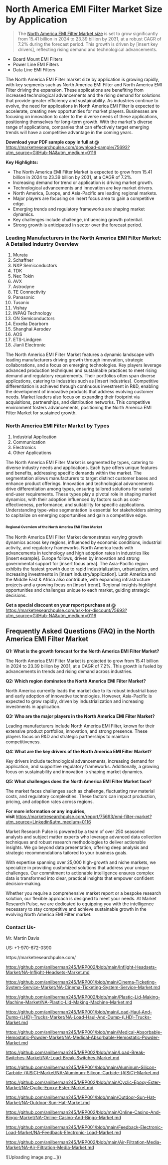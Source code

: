 <h1>North America EMI Filter Market&nbsp;Size by Application</h1><blockquote><p>The <a href="https://marketresearchpulse.com/download-sample/75693?utm_source=GitHub-NA&amp;utm_medium=0116">North America EMI Filter Market size</a> is set to grow significantly from 15.41 billion in 2024 to 23.39 billion by 2031, at a robust CAGR of 7.2% during the forecast period. This growth is driven by [insert key drivers], reflecting rising demand and technological advancements.</p></blockquote><ul><li>Board Mount EMI Filters <li> Power Line EMI Filters <li> Data Line EMI Filters</li></ul><p>The North America EMI Filter market size by application is growing rapidly, with key segments such as North America EMI Filter and North America EMI Filter driving the expansion. These applications are benefiting from increased technological advancements and the rising demand for solutions that provide greater efficiency and sustainability. As industries continue to evolve, the need for applications in North America EMI Filter is expected to accelerate, creating new opportunities for market players. Businesses are focusing on innovation to cater to the diverse needs of these applications, positioning themselves for long-term growth. With the market's diverse range of applications, companies that can effectively target emerging trends will have a competitive advantage in the coming years.</p><p><strong>Download your PDF sample copy in full at @ </strong><a href="https://marketresearchpulse.com/download-sample/75693?utm_source=GitHub-NA&amp;utm_medium=0116">https://marketresearchpulse.com/download-sample/75693?utm_source=GitHub-NA&amp;utm_medium=0116</a></p><p><strong>Key Highlights: </strong></p><ul><li>The North America EMI Filter Market is expected to grow from 15.41 billion in 2024 to 23.39 billion by 2031, at a CAGR of 7.2%.</li><li>Increasing demand for trend or application is driving market growth.</li><li>Technological advancements and innovation are key market drivers.</li><li>North America, Europe, and Asia-Pacific are leading regional markets.</li><li>Major players are focusing on insert focus area to gain a competitive edge.</li><li>Emerging trends and regulatory frameworks are shaping market dynamics.</li><li>Key challenges include challenge, influencing growth potential.</li><li>Strong growth is anticipated in sector over the forecast period.</li></ul><h3>Leading Manufacturers in the North America EMI Filter Market: A Detailed Industry Overview</h3><ol><li>Murata</li><li>Schaffner</li><li>NXP Semiconductors</li><li>TDK</li><li>Nec Tokin</li><li>AVX</li><li>Astrodyne</li><li>TE Connectivity</li><li>Panasonic</li><li>Tusonix</li><li>Vishay</li><li>INPAQ Technology</li><li>ON Semiconductors</li><li>Exxelia Dearborn</li><li>Shanghai Aerodev</li><li>AOS</li><li>ETS-Lindgren</li><li>Jianli Electronic</li></ol><div class="flex max-w-full flex-col flex-grow"><div class="min-h-8 text-message flex w-full flex-col items-end gap-2 whitespace-normal break-words [.text-message+&amp;]:mt-5" dir="auto" data-message-author-role="assistant" data-message-id="fd8432e4-4910-450d-b182-61b7bfb0a01f" data-message-model-slug="gpt-4o"><div class="flex w-full flex-col gap-1 empty:hidden first:pt-[3px]"><div class="markdown prose w-full break-words dark:prose-invert light"><p>The North America EMI Filter Market features a dynamic landscape with leading manufacturers driving growth through innovation, strategic collaborations, and a focus on emerging technologies. Key players leverage advanced production techniques and sustainable practices to meet rising demand and regulatory requirements. Their portfolios often span diverse applications, catering to industries such as [insert industries]. Competitive differentiation is achieved through continuous investment in R&amp;D, enabling the development of innovative products that address evolving customer needs. Market leaders also focus on expanding their footprint via acquisitions, partnerships, and distribution networks. This competitive environment fosters advancements, positioning the North America EMI Filter Market for sustained growth.</p></div></div></div></div><h3>North America EMI Filter Market by Types</h3><ol><li>Industrial Application <li> Communication <li> Electronics <li> Other Applications</li></ol><div class="flex max-w-full flex-col flex-grow"><div class="min-h-8 text-message flex w-full flex-col items-end gap-2 whitespace-normal break-words [.text-message+&amp;]:mt-5" dir="auto" data-message-author-role="assistant" data-message-id="084470be-0bb7-4664-bddf-5156b4f41249" data-message-model-slug="gpt-4o-mini"><div class="flex w-full flex-col gap-1 empty:hidden first:pt-[3px]"><div class="markdown prose w-full break-words dark:prose-invert light"><p>The North America EMI Filter Market is segmented by types, catering to diverse industry needs and applications. Each type offers unique features and benefits, addressing specific demands within the market. The segmentation allows manufacturers to target distinct customer bases and enhance product offerings. Innovation and technological advancements drive differentiation among types, ensuring tailored solutions for varied end-user requirements. These types play a pivotal role in shaping market dynamics, with their adoption influenced by factors such as cost-effectiveness, performance, and suitability for specific applications. Understanding type-wise segmentation is essential for stakeholders aiming to capitalize on emerging opportunities and gain a competitive edge.</p></div></div></div></div><h3><span style="font-size: 11px;">Regional Overview of the North America EMI Filter Market</span></h3><div class="flex max-w-full flex-col flex-grow"><div class="min-h-8 text-message flex w-full flex-col items-end gap-2 whitespace-normal break-words [.text-message+&amp;]:mt-5" dir="auto" data-message-author-role="assistant" data-message-id="e9038762-ce64-4e30-91c9-9bd413514231" data-message-model-slug="gpt-4o-mini"><div class="flex w-full flex-col gap-1 empty:hidden first:pt-[3px]"><div class="markdown prose w-full break-words dark:prose-invert light"><p>The North America EMI Filter Market demonstrates varying growth dynamics across key regions, influenced by economic conditions, industrial activity, and regulatory frameworks. North America leads with advancements in technology and high adoption rates in industries like [insert example]. Europe follows, driven by innovation and strong governmental support for [insert focus area]. The Asia-Pacific region exhibits the fastest growth due to rapid industrialization, urbanization, and increasing investments in [insert industry/application]. Latin America and the Middle East &amp; Africa also contribute, with expanding infrastructure projects and a growing focus on [insert trend]. Regional insights highlight opportunities and challenges unique to each market, guiding strategic decisions.</p></div></div></div></div><p><strong>Get a special discount on your report purchase at @ </strong><a href="https://marketresearchpulse.com/ask-for-discount/75693?utm_source=GitHub-NA&amp;utm_medium=0116">https://marketresearchpulse.com/ask-for-discount/75693?utm_source=GitHub-NA&amp;utm_medium=0116</a></p><h2>Frequently Asked Questions (FAQ) in the North America EMI Filter Market</h2><p><strong>Q1: What is the growth forecast for the North America EMI Filter Market?</strong></p><p>The North America EMI Filter Market is projected to grow from 15.41 billion in 2024 to 23.39 billion by 2031, at a CAGR of 7.2%. This growth is fueled by advancements in trends and rising demand across industries.</p><p><strong>Q2: Which region dominates the North America EMI Filter Market?</strong></p><p>North America currently leads the market due to its robust industrial base and early adoption of innovative technologies. However, Asia-Pacific is expected to grow rapidly, driven by industrialization and increasing investments in application.</p><p><strong>Q3: Who are the major players in the North America EMI Filter Market?</strong></p><p>Leading manufacturers include North America EMI Filter, known for their extensive product portfolios, innovation, and strong presence. These players focus on R&amp;D and strategic partnerships to maintain competitiveness.</p><p><strong>Q4: What are the key drivers of the North America EMI Filter Market?</strong></p><p>Key drivers include technological advancements, increasing demand for application, and supportive regulatory frameworks. Additionally, a growing focus on sustainability and innovation is shaping market dynamics.</p><p><strong>Q5: What challenges does the North America EMI Filter Market face?</strong></p><p>The market faces challenges such as challenge, fluctuating raw material costs, and regulatory complexities. These factors can impact production, pricing, and adoption rates across regions.</p><p><strong>For more information or any inquiries, visit&nbsp;</strong><a href="https://marketresearchpulse.com/report/75693/emi-filter-market?utm_source=Linkedin&utm_medium=0116">https://marketresearchpulse.com/report/75693/emi-filter-market?utm_source=Linkedin&utm_medium=0116</a></p><p>Market Research Pulse is powered by a team of over 250 seasoned analysts and subject matter experts who leverage advanced data collection techniques and robust research methodologies to deliver actionable insights. We go beyond data presentation, offering deep analysis and strategic recommendations tailored to your business goals.</p><p>With expertise spanning over 25,000 high-growth and niche markets, we specialize in providing customized solutions that address your unique challenges. Our commitment to actionable intelligence ensures complex data is transformed into clear, practical insights that empower confident decision-making.</p><p>Whether you require a comprehensive market report or a bespoke research solution, our flexible approach is designed to meet your needs. At Market Research Pulse, we are dedicated to equipping you with the intelligence necessary to stay competitive and achieve sustainable growth in the evolving North America EMI Filter market.</p><h3><strong>Contact Us-</strong></h3><p>Mr. Martin Davis</p><p>US: +1-970-672-0390</p><p>https://marketresearchpulse.com/</p><p><a href="https://github.com/anilberman245/MRP002/blob/main/Inflight-Headsets-Market/NA-Inflight-Headsets-Market.md">https://github.com/anilberman245/MRP002/blob/main/Inflight-Headsets-Market/NA-Inflight-Headsets-Market.md</a></p><p><a href="https://github.com/anilberman245/MRP001/blob/main/Cinema-Ticketing-System-Service-Market/NA-Cinema-Ticketing-System-Service-Market.md">https://github.com/anilberman245/MRP001/blob/main/Cinema-Ticketing-System-Service-Market/NA-Cinema-Ticketing-System-Service-Market.md</a></p><p><a href="https://github.com/anilberman245/MRP002/blob/main/Plastic-Lid-Making-Machine-Market/NA-Plastic-Lid-Making-Machine-Market.md">https://github.com/anilberman245/MRP002/blob/main/Plastic-Lid-Making-Machine-Market/NA-Plastic-Lid-Making-Machine-Market.md</a></p><p><a href="https://github.com/anilberman245/MRP001/blob/main/Load-Haul-And-Dump-(LHD)-Trucks-Market/NA-Load-Haul-And-Dump-(LHD)-Trucks-Market.md">https://github.com/anilberman245/MRP001/blob/main/Load-Haul-And-Dump-(LHD)-Trucks-Market/NA-Load-Haul-And-Dump-(LHD)-Trucks-Market.md</a></p><p><a href="https://github.com/anilberman245/MRP001/blob/main/Medical-Absorbable-Hemostatic-Powder-Market/NA-Medical-Absorbable-Hemostatic-Powder-Market.md">https://github.com/anilberman245/MRP001/blob/main/Medical-Absorbable-Hemostatic-Powder-Market/NA-Medical-Absorbable-Hemostatic-Powder-Market.md</a></p><p><a href="https://github.com/anilberman245/MRP002/blob/main/Load-Break-Switches-Market/NA-Load-Break-Switches-Market.md">https://github.com/anilberman245/MRP002/blob/main/Load-Break-Switches-Market/NA-Load-Break-Switches-Market.md</a></p><p><a href="https://github.com/anilberman245/MRP001/blob/main/Aluminum-Silicon-Carbide-(AlSiC)-Market/NA-Aluminum-Silicon-Carbide-(AlSiC)-Market.md">https://github.com/anilberman245/MRP001/blob/main/Aluminum-Silicon-Carbide-(AlSiC)-Market/NA-Aluminum-Silicon-Carbide-(AlSiC)-Market.md</a></p><p><a href="https://github.com/anilberman245/MRP002/blob/main/Cyclic-Epoxy-Ester-Market/NA-Cyclic-Epoxy-Ester-Market.md">https://github.com/anilberman245/MRP002/blob/main/Cyclic-Epoxy-Ester-Market/NA-Cyclic-Epoxy-Ester-Market.md</a></p><p><a href="https://github.com/anilberman245/MRP001/blob/main/Outdoor-Sun-Hat-Market/NA-Outdoor-Sun-Hat-Market.md">https://github.com/anilberman245/MRP001/blob/main/Outdoor-Sun-Hat-Market/NA-Outdoor-Sun-Hat-Market.md</a></p><p><a href="https://github.com/anilberman245/MRP002/blob/main/Online-Casino-And-Bingo-Market/NA-Online-Casino-And-Bingo-Market.md">https://github.com/anilberman245/MRP002/blob/main/Online-Casino-And-Bingo-Market/NA-Online-Casino-And-Bingo-Market.md</a></p><p><a href="https://github.com/anilberman245/MRP001/blob/main/Feedback-Electronic-Load-Market/NA-Feedback-Electronic-Load-Market.md">https://github.com/anilberman245/MRP001/blob/main/Feedback-Electronic-Load-Market/NA-Feedback-Electronic-Load-Market.md</a></p><p><a href="https://github.com/anilberman245/MRP002/blob/main/Air-Filtration-Media-Market/NA-Air-Filtration-Media-Market.md">https://github.com/anilberman245/MRP002/blob/main/Air-Filtration-Media-Market/NA-Air-Filtration-Media-Market.md</a></p>
![Uploading image.png…]()
